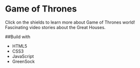 # Game of Thrones  

Click on the shields to learn more about Game of Thrones world!  
Fascinating video stories about the Great Houses.

##Build with  

* HTML5    
* CSS3  
* JavaScript  
* GreenSock